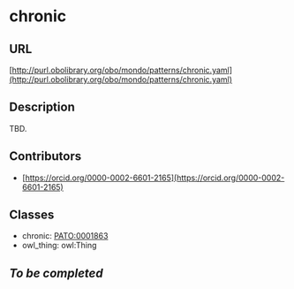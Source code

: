 # chronic 
## URL 
[http://purl.obolibrary.org/obo/mondo/patterns/chronic.yaml](http://purl.obolibrary.org/obo/mondo/patterns/chronic.yaml)
## Description 
TBD.
## Contributors 
* [https://orcid.org/0000-0002-6601-2165](https://orcid.org/0000-0002-6601-2165) 
## Classes 
* chronic: [PATO:0001863](http://purl.obolibrary.org/obo/PATO_0001863) 
* owl_thing: owl:Thing 
## _To be completed_